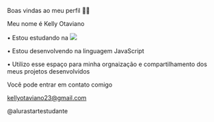 Boas vindas ao meu perfil 💙💙

Meu nome é Kelly Otaviano

  • Estou estudando na ![](https://www.alura.com.br/)

  • Estou desenvolvendo na linguagem JavaScript

  • Utilizo esse espaço para minha orgnaização e compartilhamento dos meus projetos desenvolvidos


Você pode entrar em contato comigo

kellyotaviano23@gmail.com

@alurastartestudante

